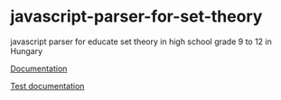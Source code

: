 # javascript-parser-for-set-theory
javascript parser for educate set theory in high school grade 9 to 12 in Hungary

[Documentation](/docs/content/index.html)

[Test documentation](/docs//jest/content/lcov-report/index.html)